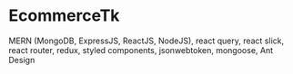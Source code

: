 # EcommerceTk
MERN (MongoDB, ExpressJS, ReactJS, NodeJS), react query, react slick, react router, redux, styled components, jsonwebtoken, mongoose, Ant Design
